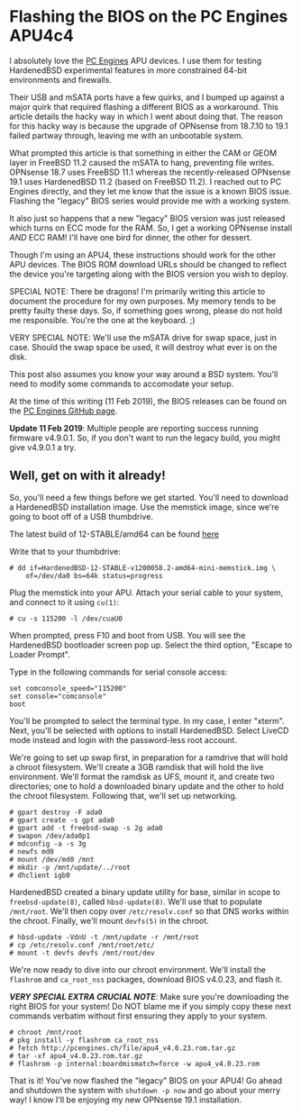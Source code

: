 # Flashing the BIOS on the PC Engines APU4c4

I absolutely love the [PC Engines](https://pcengines.ch/) APU devices.
I use them for testing HardenedBSD experimental features in more
constrained 64-bit environments and firewalls.

Their USB and mSATA ports have a few quirks, and I bumped up against a
major quirk that required flashing a different BIOS as a workaround.
This article details the hacky way in which I went about doing that.
The reason for this hacky way is because the upgrade of OPNsense from
18.7.10 to 19.1 failed partway through, leaving me with an unbootable
system.

What prompted this article is that something in either the CAM or GEOM
layer in FreeBSD 11.2 caused the mSATA to hang, preventing file
writes. OPNsense 18.7 uses FreeBSD 11.1 whereas the recently-released
OPNsense 19.1 uses HardenedBSD 11.2 (based on FreeBSD 11.2). I reached
out to PC Engines directly, and they let me know that the issue is a
known BIOS issue. Flashing the "legacy" BIOS series would provide me
with a working system.

It also just so happens that a new "legacy" BIOS version was just
released which turns on ECC mode for the RAM. So, I get a working
OPNsense install *AND* ECC RAM! I'll have one bird for dinner, the
other for dessert.

Though I'm using an APU4, these instructions should work for the other
APU devices. The BIOS ROM download URLs should be changed to reflect
the device you're targeting along with the BIOS version you wish to
deploy.

SPECIAL NOTE: There be dragons! I'm primarily writing this article to
document the procedure for my own purposes. My memory tends to be
pretty faulty these days. So, if something goes wrong, please do not
hold me responsible. You're the one at the keyboard. ;)

VERY SPECIAL NOTE: We'll use the mSATA drive for swap space, just in
case. Should the swap space be used, it will destroy what ever is on
the disk.

This post also assumes you know your way around a BSD system. You'll
need to modify some commands to accomodate your setup.

At the time of this writing (11 Feb 2019), the BIOS releases can be
found on the [PC Engines GitHub page](https://pcengines.github.io/).

**Update 11 Feb 2019**: Multiple people are reporting success running
firmware v4.9.0.1. So, if you don't want to run the legacy build, you
might give v4.9.0.1 a try.

## Well, get on with it already!

So, you'll need a few things before we get started. You'll need to
download a HardenedBSD installation image. Use the memstick image,
since we're going to boot off of a USB thumbdrive.

The latest build of 12-STABLE/amd64 can be found
[here](https://installer.hardenedbsd.org/hardened_12_stable_master-LAST/)

Write that to your thumbdrive:

```
# dd if=HardenedBSD-12-STABLE-v1200058.2-amd64-mini-memstick.img \
    of=/dev/da0 bs=64k status=progress
```

Plug the memstick into your APU. Attach your serial cable to your
system, and connect to it using `cu(1)`:

```
# cu -s 115200 -l /dev/cuaU0
```

When prompted, press F10 and boot from USB. You will see the
HardenedBSD bootloader screen pop up. Select the third option, "Escape
to Loader Prompt".

Type in the following commands for serial console access:

```
set comconsole_speed="115200"
set console="comconsole"
boot
```

You'll be prompted to select the terminal type. In my case, I enter
"xterm". Next, you'll be selected with options to install HardenedBSD.
Select LiveCD mode instead and login with the password-less root
account.

We're going to set up swap first, in preparation for a ramdrive that
will hold a chroot filesystem. We'll create a 3GB ramdisk that will
hold the live environment. We'll format the ramdisk as UFS, mount it,
and create two directories; one to hold a downloaded binary update and
the other to hold the chroot filesystem. Following that, we'll set up
networking.

```
# gpart destroy -F ada0
# gpart create -s gpt ada0
# gpart add -t freebsd-swap -s 2g ada0
# swapon /dev/ada0p1
# mdconfig -a -s 3g
# newfs md0
# mount /dev/md0 /mnt
# mkdir -p /mnt/update/../root
# dhclient igb0
```

HardenedBSD created a binary update utility for base, similar in scope
to `freebsd-update(8)`, called `hbsd-update(8)`. We'll use that to
populate `/mnt/root`. We'll then copy over `/etc/resolv.conf` so that
DNS works within the chroot. Finally, we'll mount `devfs(5)` in the
chroot.

```
# hbsd-update -VdnU -t /mnt/update -r /mnt/root
# cp /etc/resolv.conf /mnt/root/etc/
# mount -t devfs devfs /mnt/root/dev
```

We're now ready to dive into our chroot environment. We'll install the
`flashrom` and `ca_root_nss` packages, download BIOS v4.0.23, and
flash it.

**_VERY SPECIAL EXTRA CRUCIAL NOTE_**: Make sure you're downloading the
right BIOS for your system! Do NOT blame me if you simply copy these
next commands verbatim without first ensuring they apply to your
system.

```
# chroot /mnt/root
# pkg install -y flashrom ca_root_nss
# fetch http://pcengines.ch/file/apu4_v4.0.23.rom.tar.gz
# tar -xf apu4_v4.0.23.rom.tar.gz
# flashrom -p internal:boardmismatch=force -w apu4_v4.0.23.rom
```

That is it! You've now flashed the "legacy" BIOS on your APU4! Go
ahead and shutdown the system with `shutdown -p now` and go about your
merry way! I know I'll be enjoying my new OPNsense 19.1 installation.
